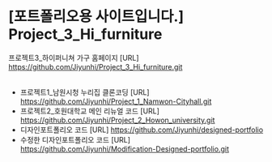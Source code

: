 # [포트폴리오용 사이트입니다.] Project_3_Hi_furniture
프로젝트3_하이퍼니쳐 가구 홈페이지 [URL] https://github.com/Jiyunhi/Project_3_Hi_furniture.git
<br>
<br>
- 프로젝트1_남원시청 누리집 클론코딩 [URL] https://github.com/Jiyunhi/Project_1_Namwon-Cityhall.git
- 프로젝트2_호원대학교 메인 리뉴얼 코드 [URL] https://github.com/Jiyunhi/Project_2_Howon_university.git
- 디자인포트폴리오 코드 [URL] https://github.com/Jiyunhi/designed-portfolio
- 수정한 디자인포트폴리오 코드 [URL] https://github.com/Jiyunhi/Modification-Designed-portfolio.git
